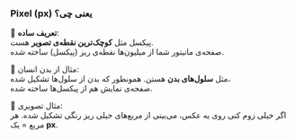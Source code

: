 ### Pixel (px) یعنی چی؟

🔹 **تعریف ساده**:  
پیکسل مثل **کوچک‌ترین نقطه‌ی تصویر** هست.  
صفحه‌ی مانیتور شما از میلیون‌ها نقطه‌ی ریز (پیکسل) ساخته شده.

🔹 مثال از بدن انسان:  
مثل **سلول‌های بدن** هستن. همونطور که بدن از سلول‌ها تشکیل شده،  
صفحه‌ی نمایش هم از پیکسل‌ها ساخته شده.

🔹 مثال تصویری:  
اگر خیلی زوم کنی روی یه عکس، می‌بینی از مربع‌های خیلی ریز رنگی تشکیل شده. هر مربع = یک **px**.